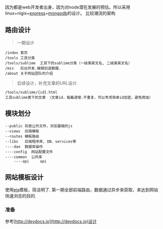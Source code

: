 因为都是web开发者出身，因为对node潜在发展的预估。所以采用 linux+nigix+[express](http://www.expressjs.com.cn/)+[mongodb](https://github.com/LearnBoost/mongoose)的设计。
比较潮流的架构

## 路由设计

> 一期设计

```
/index 首页
/tools 工具分类
/tools/sublime  工具下的sublime分类（一级类英文名, 二级类英文名）
/mis   后台开发.编辑创造数据.
/about 关于网站团队的介绍
```

> 后续设计，补充文章的URL设计.

```
/tools/sublime/{id}.html
工具sublime类下的文章 （文章id，每篇递增.不重复，可以考虑简单id加密，避免爬虫）
```

## 模块划分

```
--public 存放公共文件，浏览器端的js
--views  后端模板
--routes 模板路由
--libs   后端程序库, DB、services等
----dao  数据库操作
----config  网站配置文件
----common  公共库
	----api     api
```

## 网站模板设计

使用[ejs](https://github.com/tj/ejs)模板，简洁明了.
第一期全部前端路由，数据通过异步来获取，来达到网站快速浏览的目的.

### 准备

参考[http://devdocs.io](http://devdocs.io)设计

